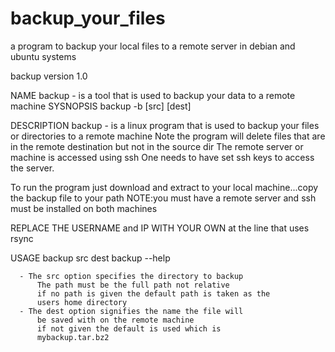 # backup_your_files
a program to backup your local files to a remote server in debian and ubuntu systems


backup version 1.0

NAME
  backup - is a tool that is used to backup your data to a remote machine
SYSNOPSIS
	backup -b [src] [dest]
		
DESCRIPTION
	backup - is a linux program that is used to backup your files
      or directories to a remote machine  Note the program will delete files 
      that are in the remote destination but not in the source dir
 The remote server or machine is accessed using ssh One needs to have set ssh keys to access the server.

To run the program just download and extract to your local machine...copy the backup file to your path
NOTE:you must have a remote server and ssh must be installed on both machines

REPLACE THE USERNAME and IP WITH YOUR OWN at the line that uses rsync




  USAGE
	 backup  src dest
	 backup --help
				 
	  - The src option specifies the directory to backup
		  The path must be the full path not relative
		  if no path is given the default path is taken as the
		  users home directory
	  - The dest option signifies the name the file will
     	  be saved with on the remote machine
    	  if not given the default is used which is 
     	  mybackup.tar.bz2

